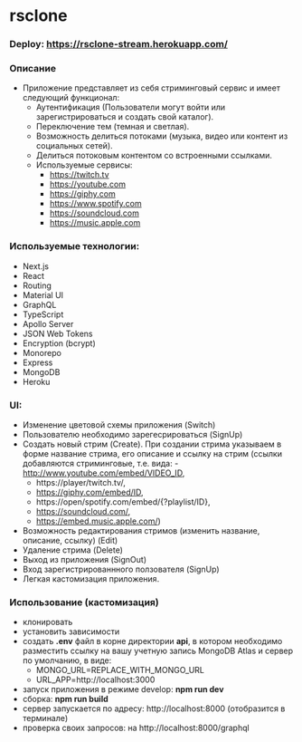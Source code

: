 # rsclone
### Deploy: https://rsclone-stream.herokuapp.com/

### Описание
  - Приложение представляет из себя стриминговый сервис и имеет следующий функционал:
    - Аутентификация (Пользователи могут войти или зарегистрироваться и создать свой каталог).
    - Переключение тем (темная и светлая).
    - Возможность делиться потоками (музыка, видео или контент из социальных сетей).
    - Делиться потоковым контентом со встроенными ссылками.
    - Используемые сервисы:
      - https://twitch.tv
      - https://youtube.com
      - https://giphy.com
      - https://www.spotify.com
      - https://soundcloud.com
      - https://music.apple.com
    
### Используемые технологии:
  - Next.js
  - React
  - Routing
  - Material UI
  - GraphQL
  - TypeScript
  - Apollo Server
  - JSON Web Tokens
  - Encryption (bcrypt)
  - Monorepo
  - Express
  - MongoDB
  - Heroku
  
### UI:
  - Изменение цветовой схемы приложения (Switch)
  - Пользователю необходимо зарегесрироваться (SignUp)
  - Создать новый стрим (Create). При создании стрима указываем в форме название стрима, его описание и ссылку на стрим (ссылки добавляются стриминговые, т.е. вида:     - http://www.youtube.com/embed/VIDEO_ID,
    - https://player/twitch.tv/,
    - https://giphy.com/embed/ID,
    - https://open/spotify.com/embed/{?playlist/ID},
    - https://soundcloud.com/,
    - https://embed.music.apple.com/)
  - Возможность редактирования стримов (изменить название, описание, ссылку) (Edit)
  - Удаление стрима (Delete)
  - Выход из приложения (SignOut)
  - Вход зарегистрированнного ползователя (SignUp)
  - Легкая кастомизация приложения.
  
### Использование (кастомизация)
  - клонировать
  - установить зависимости
  - создать **.env** файл в корне директории **api**, в котором необходимо разместить ссылку на вашу учетную запись MongoDB Atlas и сервер по умолчанию, в виде:
    - MONGO_URL=REPLACE_WITH_MONGO_URL
    - URL_APP=http://localhost:3000
  - запуск приложения в режиме develop: **npm run dev**
  - сборка: **npm run build**
  - сервер запускается по адресу: http://localhost:8000 (отобразится в терминале)
  - проверка своих запросов: на http://localhost:8000/graphql
